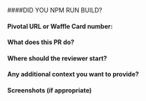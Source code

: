 ####DID YOU NPM RUN BUILD?
#### Pivotal URL or Waffle Card number:

#### What does this PR do?

#### Where should the reviewer start?

#### Any additional context you want to provide?

#### Screenshots (if appropriate)
